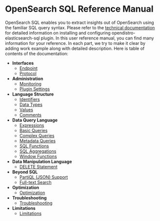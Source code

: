 # OpenSearch SQL Reference Manual

OpenSearch SQL enables you to extract insights out of OpenSearch using
the familiar SQL query syntax. Please refer to the [technical
documentation](https://docs-beta.opensearch.org/) for detailed
information on installing and configuring opendistro-elasticsearch-sql
plugin. In this user reference manual, you can find many information for
your reference. In each part, we try to make it clear by adding work
example along with detailed description. Here is table of contents of
the documentation:

-   **Interfaces**
    -   [Endpoint](interfaces/endpoint.md)
    -   [Protocol](interfaces/protocol.md)
-   **Administration**
    -   [Monitoring](admin/monitoring.md)
    -   [Plugin Settings](admin/settings.md)
-   **Language Structure**
    -   [Identifiers](general/identifiers.md)
    -   [Data Types](general/datatypes.md)
    -   [Values](general/values.md)
    -   [Comments](general/comments.md)
-   **Data Query Language**
    -   [Expressions](dql/expressions.md)
    -   [Basic Queries](dql/basics.md)
    -   [Complex Queries](dql/complex.md)
    -   [Metadata Queries](dql/metadata.md)
    -   [SQL Functions](dql/functions.md)
    -   [SQL Aggregations](dql/aggregations.md)
    -   [Window Functions](dql/window.md)
-   **Data Manipulation Language**
    -   [DELETE Statement](dml/delete.md)
-   **Beyond SQL**
    -   [PartiQL (JSON) Support](beyond/partiql.md)
    -   [Full-text Search](beyond/fulltext.md)
-   **Optimization**
    -   [Optimization](optimization/optimization.md)
-   **Troubleshooting**
    -   [Troubleshooting](dql/troubleshooting.md)
-   **Limitations**
    -   [Limitations](limitations/limitations.md)
